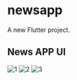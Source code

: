 # newsapp

A new Flutter project.

## News APP UI

![1](https://github.com/harshad-salunke/news-app/assets/87861834/7e47bcff-d6b7-46f0-836e-0a54acbeccf5)
![2](https://github.com/harshad-salunke/news-app/assets/87861834/f47c4f7b-42e0-437e-b5e3-17edacbdfe2d)
![3](https://github.com/harshad-salunke/news-app/assets/87861834/7646af24-e82d-4d0e-a1ba-ff017356d6dc)
